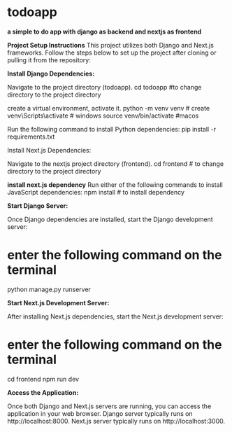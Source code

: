 # todoapp

**a simple to do app with django as backend and nextjs as frontend**


**Project Setup Instructions**
This project utilizes both Django and Next.js frameworks. Follow the steps below to set up the project after cloning or pulling it from the repository:

**Install Django Dependencies:**

Navigate to the project directory (todoapp).
cd todoapp  #to change directory to the project directory

create a virtual environment, activate it.
python -m venv venv # create
venv\Scripts\activate # windows
source venv/bin/activate #macos




Run the following command to install Python dependencies:
pip install -r requirements.txt


Install Next.js Dependencies:

Navigate to the nextjs project directory  (frontend).
cd frontend  # to change directory to the project directory

**install next.js dependency**
Run either of the following commands to install JavaScript dependencies:
npm install # to install dependency


**Start Django Server:**

Once Django dependencies are installed, start the Django development server:

# enter the following command on the terminal
python manage.py runserver


**Start Next.js Development Server:**

After installing Next.js dependencies, start the Next.js development server:

# enter the following command on the terminal
cd frontend
npm run dev

**Access the Application:**

Once both Django and Next.js servers are running, you can access the application in your web browser.
Django server typically runs on http://localhost:8000.
Next.js server typically runs on http://localhost:3000.
